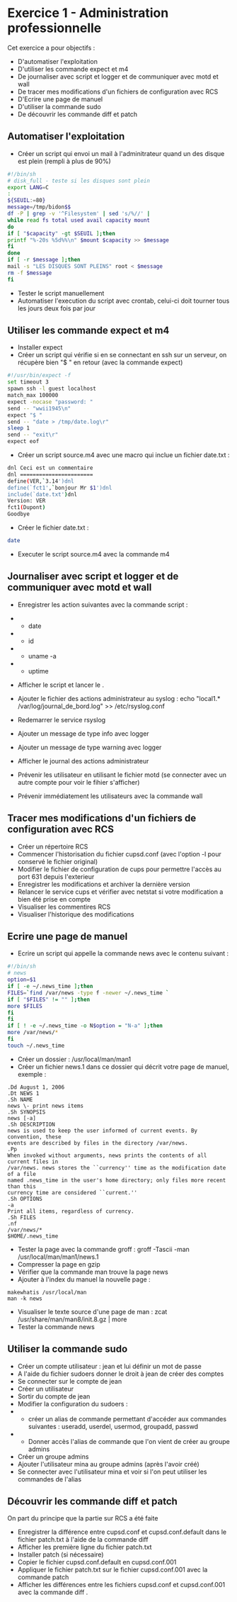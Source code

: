 # Exercice 1 - Administration professionnelle

Cet exercice a pour objectifs : 
* D'automatiser l'exploitation
* D'utiliser les commande expect et m4
* De journaliser avec script et logger et de communiquer avec motd et wall
* De tracer mes modifications d'un fichiers de configuration avec RCS
* D'Ecrire une page de manuel
* D'utiliser la commande sudo
* De découvrir les commande diff et patch

## Automatiser l'exploitation

* Créer un script qui envoi un mail à l'adminitrateur quand un des disque est plein (rempli à plus de 90%)
```sh
#!/bin/sh
# disk_full - teste si les disques sont plein
export LANG=C
:
${SEUIL:=80}
message=/tmp/bidon$$
df -P | grep -v '^Filesystem' | sed 's/%//' |
while read fs total used avail capacity mount
do
if [ "$capacity" -gt $SEUIL ];then
printf "%-20s %5d%%\n" $mount $capacity >> $message
fi
done
if [ -r $message ];then
mail -s "LES DISQUES SONT PLEINS" root < $message
rm -f $message
fi
```
* Tester le script manuellement
* Automatiser l'execution du script avec crontab, celui-ci doit tourner tous les jours deux fois par jour


## Utiliser les commande expect et m4

* Installer expect
* Créer un script qui vérifie si en se connectant en ssh sur un serveur, on récupère bien "$ " en retour (avec la commande expect)
```sh
#!/usr/bin/expect -f
set timeout 3
spawn ssh -l guest localhost
match_max 100000
expect -nocase "password: "
send -- "wwii1945\n"
expect "$ "
send -- "date > /tmp/date.log\r"
sleep 1
send -- "exit\r"
expect eof
```
* Créer un script source.m4 avec une macro qui inclue un fichier date.txt : 
```sh
dnl Ceci est un commentaire
dnl =======================
define(VER,`3.14')dnl
define(`fct1',`bonjour Mr $1')dnl
include(`date.txt')dnl
Version: VER
fct1(Dupont)
Goodbye
```
* Créer le fichier date.txt : 
```sh
date
```
* Executer le script source.m4 avec la commande m4


## Journaliser avec script et logger et de communiquer avec motd et wall

* Enregistrer les action suivantes avec la commande script : 
* * date
* * id 
* * uname -a
* * uptime
* Afficher le script et lancer le .

* Ajouter le fichier des actions administrateur au syslog : echo "local1.*
/var/log/journal_de_bord.log" >> /etc/rsyslog.conf
* Redemarrer le service rsyslog
* Ajouter un message de type info avec logger
* Ajouter un message de type warning avec logger
* Afficher le journal des actions administrateur

* Prévenir les utilisateur en utilisant le fichier motd (se connecter avec un autre compte pour voir le fihier s'afficher)
* Prévenir immédiatement les utilisateurs avec la commande wall  


## Tracer mes modifications d'un fichiers de configuration avec RCS

* Créer un répertoire RCS 
* Commencer l'historisation du fichier cupsd.conf (avec l'option -l pour conservé le fichier original)
* Modifier le fichier de configuration de cups pour permettre l'accès au port 631 depuis l'exterieur 
* Enregistrer les modifications et archiver la dernière version
* Relancer le service cups et vérifier avec netstat si votre modification a bien été prise en compte 
* Visualiser les commentires RCS
* Visualiser l'historique des modifications

## Ecrire une page de manuel

* Ecrire un script qui appelle la commande news avec le contenu suivant :
```sh
#!/bin/sh
# news
option=$1
if [ -e ~/.news_time ];then
FILES=`find /var/news -type f -newer ~/.news_time `
if [ "$FILES" != "" ];then
more $FILES
fi
fi
if [ ! -e ~/.news_time -o N$option = "N-a" ];then
more /var/news/*
fi
touch ~/.news_time
```
* Créer un dossier : /usr/local/man/man1
* Créer un fichier news.1 dans ce dossier qui décrit votre page de manuel, exemple :
```
.Dd August 1, 2006
.Dt NEWS 1
.Sh NAME
news \- print news items
.Sh SYNOPSIS
news [-a]
.Sh DESCRIPTION
news is used to keep the user informed of current events. By convention, these
events are described by files in the directory /var/news.
.Pp
When invoked without arguments, news prints the contents of all current files in
/var/news. news stores the ``currency'' time as the modification date of a file
named .news_time in the user's home directory; only files more recent than this
currency time are considered ``current.''
.Sh OPTIONS
-a
Print all items, regardless of currency.
.Sh FILES
.nf
/var/news/*
$HOME/.news_time
```
* Tester la page avec la commande groff : groff -Tascii -man /usr/local/man/man1/news.1
* Compresser la page en gzip
* Vérifier que la commande man trouve la page news
* Ajouter à l'index du manuel la nouvelle page :
```
makewhatis /usr/local/man
man -k news
```
* Visualiser le texte source d'une page de man : zcat /usr/share/man/man8/init.8.gz | more
* Tester la commande news

## Utiliser la commande sudo

* Créer un compte utilisateur : jean et lui définir un mot de passe
* A l'aide du fichier sudoers donner le droit à jean de créer des comptes
* Se connecter sur le compte de jean
* Créer un utilisateur
* Sortir du compte de jean
* Modifier la configuration du sudoers :
* * créer un alias de commande permettant d'accéder aux commandes suivantes : useradd, userdel, usermod, groupadd, passwd
* * Donner accès l'alias de commande que l'on vient de créer au groupe admins
* Créer un groupe admins
* Ajouter l'utilisateur mina au groupe admins (après l'avoir créé)
* Se connecter avec l'utilisateur mina et voir si l'on peut utiliser les commandes de l'alias


## Découvrir les commande diff et patch
On part du principe que la partie sur RCS a été faite
* Enregistrer la différence entre cupsd.conf et cupsd.conf.default dans le fichier patch.txt à l'aide de la commande diff
* Afficher les première ligne du fichier patch.txt
* Installer patch (si nécessaire)
* Copier le fichier cupsd.conf.default en cupsd.conf.001 
* Appliquer le fichier patch.txt sur le fichier cupsd.conf.001 avec la commande patch
* Afficher les différences entre les fichiers cupsd.conf et cupsd.conf.001 avec la commande diff .